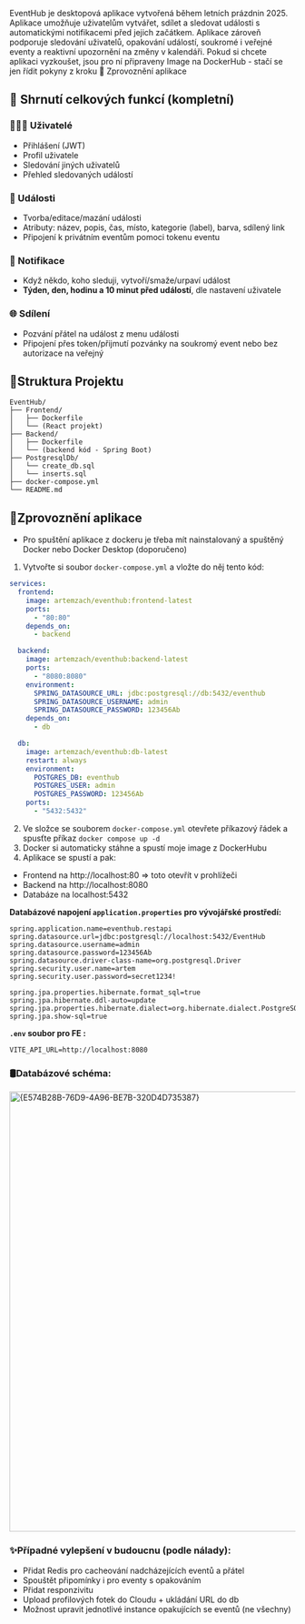 EventHub je desktopová aplikace vytvořená během letních prázdnin 2025. Aplikace umožňuje uživatelům vytvářet, sdílet a sledovat události s automatickými notifikacemi před jejich začátkem. Aplikace zároveň podporuje sledování uživatelů, opakování událostí, soukromé i veřejné eventy a reaktivní upozornění na změny v kalendáři. Pokud si chcete aplikaci vyzkoušet, jsou pro ní připraveny Image na DockerHub - stačí se jen řídit pokyny z kroku 🚀 Zprovoznění aplikace

## 🔧 Shrnutí celkových funkcí (kompletní)

### 🧑‍🤝‍🧑 Uživatelé

- Přihlášení (JWT)
- Profil uživatele
- Sledování jiných uživatelů
- Přehled sledovaných událostí

### 📅 Události

- Tvorba/editace/mazání události
- Atributy: název, popis, čas, místo, kategorie (label), barva, sdílený link
- Připojení k privátním eventům pomoci tokenu eventu

### 🔔 Notifikace

- Když někdo, koho sleduji, vytvoří/smaže/urpaví událost
- **Týden, den, hodinu a 10 minut před událostí**, dle nastavení uživatele

### 🌐 Sdílení

- Pozvání přátel na událost z menu události
- Připojení přes token/přijmutí pozvánky na soukromý event nebo bez autorizace na veřejný

## 📁Struktura Projektu

```
EventHub/
├── Frontend/
│   ├── Dockerfile
│   └── (React projekt)
├── Backend/
│   ├── Dockerfile
│   └── (backend kód - Spring Boot)
├── PostgresqlDb/
│   └── create_db.sql
│	└── inserts.sql
├── docker-compose.yml
└── README.md
```

## 🚀Zprovoznění aplikace
- Pro spuštění aplikace z dockeru je třeba mít nainstalovaný a spuštěný Docker nebo Docker Desktop (doporučeno)
1. Vytvořte si soubor `docker-compose.yml` a vložte do něj tento kód:

```yaml
services:
  frontend:
    image: artemzach/eventhub:frontend-latest
    ports:
      - "80:80"
    depends_on:
      - backend

  backend:
    image: artemzach/eventhub:backend-latest
    ports:
      - "8080:8080"
    environment:
      SPRING_DATASOURCE_URL: jdbc:postgresql://db:5432/eventhub
      SPRING_DATASOURCE_USERNAME: admin
      SPRING_DATASOURCE_PASSWORD: 123456Ab
    depends_on:
      - db

  db:
    image: artemzach/eventhub:db-latest
    restart: always
    environment:
      POSTGRES_DB: eventhub
      POSTGRES_USER: admin
      POSTGRES_PASSWORD: 123456Ab
    ports:
      - "5432:5432"
```

2. Ve složce se souborem `docker-compose.yml` otevřete příkazový řádek a spusťte příkaz `docker compose up -d`
3. Docker si automaticky stáhne a spustí moje image z DockerHubu
4. Aplikace se spustí a pak:

- Frontend na http://localhost:80 => toto otevřít v prohlížeči
- Backend na http://localhost:8080
- Databáze na localhost:5432

**Databázové napojení `application.properties` pro vývojářské prostředí:**

```properties
spring.application.name=eventhub.restapi
spring.datasource.url=jdbc:postgresql://localhost:5432/EventHub
spring.datasource.username=admin
spring.datasource.password=123456Ab
spring.datasource.driver-class-name=org.postgresql.Driver
spring.security.user.name=artem
spring.security.user.password=secret1234!

spring.jpa.properties.hibernate.format_sql=true
spring.jpa.hibernate.ddl-auto=update
spring.jpa.properties.hibernate.dialect=org.hibernate.dialect.PostgreSQLDialect
spring.jpa.show-sql=true
```
**`.env` soubor pro FE :**
```
VITE_API_URL=http://localhost:8080
```

### 🛢️Databázové schéma:

<img width="832" height="774" alt="{E574B28B-76D9-4A96-BE7B-320D4D735387}" src="https://github.com/user-attachments/assets/276a5bd9-4ff2-40d5-9e1a-ede41acea497" />

### ✨Případné vylepšení v budoucnu (podle nálady):

- Přidat Redis pro cacheování nadcházejících eventů a přátel
- Spouštět připomínky i pro eventy s opakováním
- Přidat responzivitu
- Upload profilových fotek do Cloudu + ukládání URL do db
- Možnost upravit jednotlivé instance opakujících se eventů (ne všechny)
